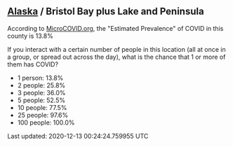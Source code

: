 
## [Alaska](/united-states/alaska) / Bristol Bay plus Lake and Peninsula

According to [MicroCOVID.org](http://microcovid.org),
the "Estimated Prevalence" of COVID in this county is 13.8%

If you interact with a certain number of people in this location
(all at once in a group, or spread out across the day), what is the chance that
1 or more of them has COVID?

- 1 person: 13.8%
- 2 people: 25.8%
- 3 people: 36.0%
- 5 people: 52.5%
- 10 people: 77.5%
- 25 people: 97.6%
- 100 people: 100.0%

Last updated: 2020-12-13 00:24:24.759955 UTC
